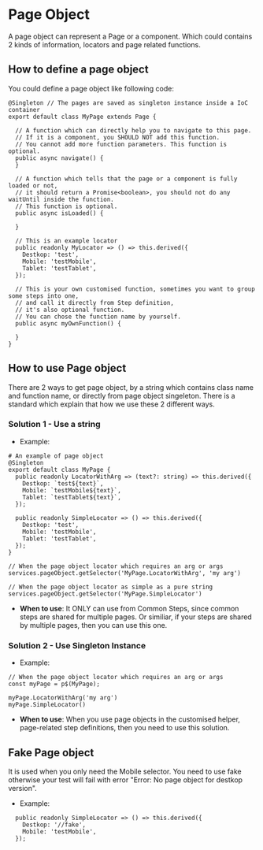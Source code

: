 # Page Object
A page object can represent a Page or a component. Which could contains 2 kinds of information, locators and page related functions.

## How to define a page object
You could define a page object like following code:
```
@Singleton // The pages are saved as singleton instance inside a IoC container
export default class MyPage extends Page {

  // A function which can directly help you to navigate to this page.
  // If it is a component, you SHOULD NOT add this function. 
  // You cannot add more function parameters. This function is optional. 
  public async navigate() {
  }

  // A function which tells that the page or a component is fully loaded or not,
  // it should return a Promise<boolean>, you should not do any waitUntil inside the function. 
  // This function is optional.
  public async isLoaded() {

  }

  // This is an example locator
  public readonly MyLocator => () => this.derived({
    Destkop: 'test',
    Mobile: 'testMobile',
    Tablet: 'testTablet',
  }); 

  // This is your own customised function, sometimes you want to group some steps into one,
  // and call it directly from Step definition, 
  // it's also optional function. 
  // You can chose the function name by yourself.
  public async myOwnFunction() {

  }
}
```

## How to use Page object
There are 2 ways to get page object, by a string which contains class name and function name, or directly from page object singeleton.  There is a standard which explain that how we use these 2 different ways.

### Solution 1 - Use a string
* Example:
```
# An example of page object
@Singleton
export default class MyPage {
  public readonly LocatorWithArg => (text?: string) => this.derived({
    Destkop: `test${text}`,
    Mobile: `testMobile${text}`,
    Tablet: `testTablet${text}`,
  });

  public readonly SimpleLocator => () => this.derived({
    Destkop: 'test',
    Mobile: 'testMobile',
    Tablet: 'testTablet',
  });  
}

// When the page object locator which requires an arg or args
services.pageObject.getSelector('MyPage.LocatorWithArg', 'my arg')

// When the page object locator as simple as a pure string
services.pageObject.getSelector('MyPage.SimpleLocator')
```

* **When to use**:
It ONLY can use from Common Steps, since common steps are shared for multiple pages.  Or similiar, if your steps are shared by multiple pages,  then you can use this one. 

### Solution 2 - Use Singleton Instance
* Example:
```
// When the page object locator which requires an arg or args
const myPage = p$(MyPage);

myPage.LocatorWithArg('my arg')
myPage.SimpleLocator()
```

* **When to use**:
When you use page objects in the customised helper, page-related step definitions, then you need to use this solution. 

## Fake Page object
It is used when you only need the Mobile selector. You need to use fake otherwise your test will fail with error "Error: No page object for destkop version". 

* Example:
```
  public readonly SimpleLocator => () => this.derived({
    Destkop: '//fake',
    Mobile: 'testMobile',
  });
```
